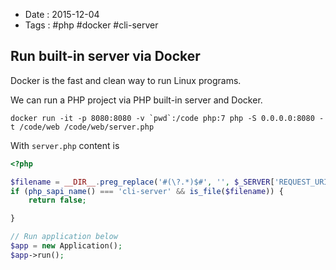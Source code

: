 - Date : 2015-12-04
- Tags : #php #docker #cli-server


## Run built-in server via Docker

Docker is the fast and clean way to run Linux programs.

We can run a PHP project via PHP built-in server and Docker.

```shell
docker run -it -p 8080:8080 -v `pwd`:/code php:7 php -S 0.0.0.0:8080 -t /code/web /code/web/server.php
```

With `server.php` content is

```php
<?php

$filename = __DIR__.preg_replace('#(\?.*)$#', '', $_SERVER['REQUEST_URI']);
if (php_sapi_name() === 'cli-server' && is_file($filename)) {
    return false;

}

// Run application below
$app = new Application();
$app->run();
```

